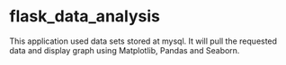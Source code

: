 # flask_data_analysis
This application used data sets stored at mysql. It will pull the requested data and display graph using Matplotlib, Pandas and Seaborn. 
